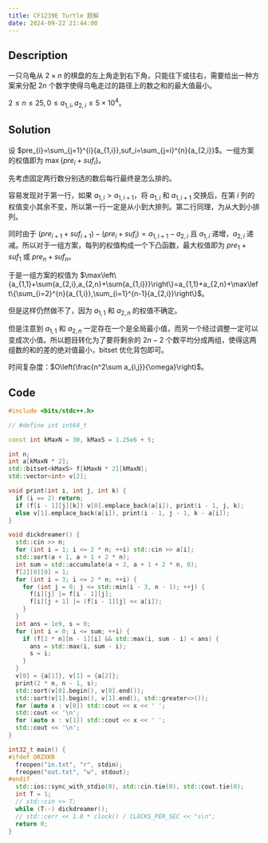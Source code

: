 ```yaml
---
title: CF1239E Turtle 题解
date: 2024-09-22 21:44:00
---
```


## Description

一只乌龟从 $2 \times n$ 的棋盘的左上角走到右下角，只能往下或往右，需要给出一种方案来分配 $2n$ 个数字使得乌龟走过的路径上的数之和的最大值最小。

$2\leq n\leq 25,0\leq a_{1,i},a_{2,i}\leq 5\times 10^4$。

## Solution

设 $pre_{i}=\sum_{j=1}^{i}{a_{1,i}},suf_i=\sum_{j=i}^{n}{a_{2,i}}$。一组方案的权值即为 $\max\left\{pre_i+suf_i\right\}$。

先考虑固定两行数分别选的数后每行最终是怎么排的。

容易发现对于第一行，如果 $a_{1,i}>a_{1,i+1}$，将 $a_{1,i}$ 和 $a_{1,i+1}$ 交换后，在第 $i$ 列的权值变小其余不变，所以第一行一定是从小到大排列。第二行同理，为从大到小排列。

同时由于 $(pre_{i+1}+suf_{i+1})-(pre_i+suf_i)=a_{1,i+1}-a_{2,i}$ 且 $a_{1,i}$ 递增，$a_{2,i}$ 递减。所以对于一组方案，每列的权值构成一个下凸函数，最大权值即为 $pre_1+suf_1$ 或 $pre_n+suf_n$。

于是一组方案的权值为 $\max\left\{a_{1,1}+\sum{a_{2,i},a_{2,n}+\sum{a_{1,i}}}\right\}=a_{1,1}+a_{2,n}+\max\left\{\sum_{i=2}^{n}{a_{1,i}},\sum_{i=1}^{n-1}{a_{2,i}}\right\}$。

但是这样仍然做不了，因为 $a_{1,1}$ 和 $a_{2,n}$ 的权值不确定。

但是注意到 $a_{1,1}$ 和 $a_{2,n}$ 一定存在一个是全局最小值，而另一个经过调整一定可以变成次小值。所以题目转化为了要将剩余的 $2n-2$ 个数平均分成两组，使得这两组数的和的差的绝对值最小，bitset 优化背包即可。

时间复杂度：$O\left(\frac{n^2\sum a_{i,j}}{\omega}\right)$。

## Code

```cpp
#include <bits/stdc++.h>

// #define int int64_t

const int kMaxN = 30, kMaxS = 1.25e6 + 5;

int n;
int a[kMaxN * 2];
std::bitset<kMaxS> f[kMaxN * 2][kMaxN];
std::vector<int> v[2];

void print(int i, int j, int k) {
  if (i == 2) return;
  if (f[i - 1][j][k]) v[0].emplace_back(a[i]), print(i - 1, j, k);
  else v[1].emplace_back(a[i]), print(i - 1, j - 1, k - a[i]);
}

void dickdreamer() {
  std::cin >> n;
  for (int i = 1; i <= 2 * n; ++i) std::cin >> a[i];
  std::sort(a + 1, a + 1 + 2 * n);
  int sum = std::accumulate(a + 3, a + 1 + 2 * n, 0);
  f[2][0][0] = 1;
  for (int i = 3; i <= 2 * n; ++i) {
    for (int j = 0; j <= std::min(i - 3, n - 1); ++j) {
      f[i][j] |= f[i - 1][j];
      f[i][j + 1] |= (f[i - 1][j] << a[i]);
    }
  }
  int ans = 1e9, s = 0;
  for (int i = 0; i <= sum; ++i) {
    if (f[2 * n][n - 1][i] && std::max(i, sum - i) < ans) {
      ans = std::max(i, sum - i);
      s = i;
    }
  }
  v[0] = {a[1]}, v[1] = {a[2]};
  print(2 * n, n - 1, s);
  std::sort(v[0].begin(), v[0].end());
  std::sort(v[1].begin(), v[1].end(), std::greater<>());
  for (auto x : v[0]) std::cout << x << ' ';
  std::cout << '\n';
  for (auto x : v[1]) std::cout << x << ' ';
  std::cout << '\n';
}

int32_t main() {
#ifdef ORZXKR
  freopen("in.txt", "r", stdin);
  freopen("out.txt", "w", stdout);
#endif
  std::ios::sync_with_stdio(0), std::cin.tie(0), std::cout.tie(0);
  int T = 1;
  // std::cin >> T;
  while (T--) dickdreamer();
  // std::cerr << 1.0 * clock() / CLOCKS_PER_SEC << "s\n";
  return 0;
}
```